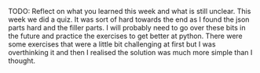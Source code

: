 TODO: Reflect on what you learned this week and what is still unclear.
This week we did a quiz. It was sort of hard towards the end as I found the json parts hard and the filler parts. I will probably need to go over these bits in the future and practice the exercises to get better at python.
There were some exercises that were a little bit challenging at first but I was overthinking it and then I realised the solution was much more simple than I thought.
